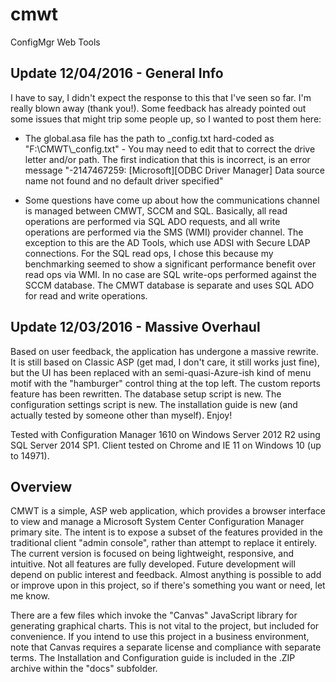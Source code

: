 # cmwt
ConfigMgr Web Tools

## Update 12/04/2016 - General Info

I have to say, I didn't expect the response to this that I've seen so far.  I'm really blown away (thank you!).  Some feedback has already pointed out some issues that might trip some people up, so I wanted to post them here:

* The global.asa file has the path to _config.txt hard-coded as "F:\CMWT\\_config.txt" - You may need to edit that to correct the drive letter and/or path.  The first indication that this is incorrect, is an error message "-2147467259: [Microsoft][ODBC Driver Manager] Data source name not found and no default driver specified"

* Some questions have come up about how the communications channel is managed between CMWT, SCCM and SQL.  Basically, all read operations are performed via SQL ADO requests, and all write operations are performed via the SMS (WMI) provider channel.  The exception to this are the AD Tools, which use ADSI with Secure LDAP connections.  For the SQL read ops, I chose this because my benchmarking seemed to show a significant performance benefit over read ops via WMI.  In no case are SQL write-ops performed against the SCCM database.  The CMWT database is separate and uses SQL ADO for read and write operations.

## Update 12/03/2016 - Massive Overhaul

Based on user feedback, the application has undergone a massive rewrite.  It is still based on Classic ASP (get mad, I don't care, it still works just fine), but the UI has been replaced with an semi-quasi-Azure-ish kind of menu motif with the "hamburger" control thing at the top left.  The custom reports feature has been rewritten.  The database setup script is new.  The configuration settings script is new.  The installation guide is new (and actually tested by someone other than myself).  Enjoy!

Tested with Configuration Manager 1610 on Windows Server 2012 R2 using SQL Server 2014 SP1.  Client tested on Chrome and IE 11 on Windows 10 (up to 14971).

## Overview

CMWT is a simple, ASP web application, which provides a browser interface to view and manage a Microsoft System Center Configuration Manager primary site.  The intent is to expose a subset of the features provided in the traditional client "admin console", rather than attempt to replace it entirely.  The current version is focused on being lightweight, responsive, and intuitive.  Not all features are fully developed.  Future development will depend on public interest and feedback.  Almost anything is possible to add or improve upon in this project, so if there's something you want or need, let me know.

There are a few files which invoke the "Canvas" JavaScript library for generating graphical charts.  This is not vital to the project, but included for convenience.  If you intend to use this project in a business environment, note that Canvas requires a separate license and compliance with separate terms.  The Installation and Configuration guide is included in the .ZIP archive within the "docs" subfolder.
